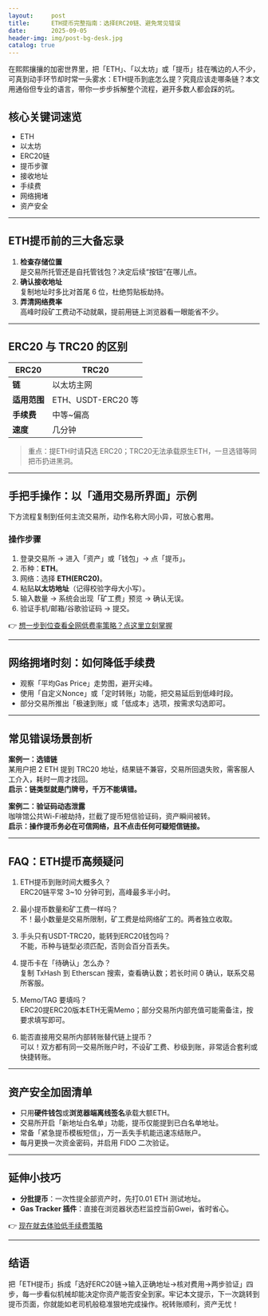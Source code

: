 ```yaml
---
layout:     post
title:      ETH提币完整指南：选择ERC20链、避免常见错误
date:       2025-09-05
header-img: img/post-bg-desk.jpg
catalog: true
---
```


在熙熙攘攘的加密世界里，把「ETH」、「以太坊」或「提币」挂在嘴边的人不少，可真到动手环节却时常一头雾水：ETH提币到底怎么提？究竟应该走哪条链？本文用通俗但专业的语言，带你一步步拆解整个流程，避开多数人都会踩的坑。

## 核心关键词速览
- ETH  
- 以太坊  
- ERC20链  
- 提币步骤  
- 接收地址  
- 手续费  
- 网络拥堵  
- 资产安全  

---

## ETH提币前的三大备忘录
1. **检查存储位置**  
   是交易所托管还是自托管钱包？决定后续“按钮”在哪儿点。  
2. **确认接收地址**  
   复制地址时多比对首尾 6 位，杜绝剪贴板劫持。  
3. **弄清网络费率**  
   高峰时段矿工费动不动就飙，提前用链上浏览器看一眼能省不少。

---

## ERC20 与 TRC20 的区别
| ERC20 | TRC20 |
|-------|-------|
| **链** | 以太坊主网 | 波场主网 |
| **适用范围** | ETH、USDT-ERC20 等 | USDT-TRC20 等 |
| **手续费** | 中等~偏高 | 极便宜 |
| **速度** | 几分钟 | 几十秒 |

> 重点：提ETH时请**只**选 ERC20；TRC20无法承载原生ETH，一旦选错等同把币扔进黑洞。

---

## 手把手操作：以「通用交易所界面」示例  
下方流程复制到任何主流交易所，动作名称大同小异，可放心套用。

### 操作步骤  
1. 登录交易所 → 进入「资产」或「钱包」→ 点「提币」。  
2. 币种：**ETH**。  
3. 网络：选择 **ETH(ERC20)**。  
4. 粘贴**以太坊地址**（记得校验字母大小写）。  
5. 输入数量 → 系统会出现「矿工费」预览 → 确认无误。  
6. 验证手机/邮箱/谷歌验证码 → 提交。  

👉 [想一步到位查看全网低费率策略？点这里立刻掌握](https://okxdog.com/)

---

## 网络拥堵时刻：如何降低手续费
- 观察「平均Gas Price」走势图，避开尖峰。  
- 使用「自定义Nonce」或「定时转账」功能，把交易延后到低峰时段。  
- 部分交易所推出「极速到账」或「低成本」选项，按需求勾选即可。

---

## 常见错误场景剖析

**案例一：选错链**  
某用户把 2 ETH 提到 TRC20 地址，结果链不兼容，交易所回退失败，需客服人工介入，耗时一周才找回。  
**启示：链类型就是门牌号，千万不能填错。**

**案例二：验证码动态泄露**  
咖啡馆公共Wi-Fi被劫持，拦截了提币短信验证码，资产瞬间被转。  
**启示：操作提币务必在可信网络，且不点击任何可疑短信链接。**

---

## FAQ：ETH提币高频疑问

1. ETH提币到账时间大概多久？  
   ERC20链平常 3~10 分钟可到，高峰最多半小时。  

2. 最小提币数量和矿工费一样吗？  
   不！最小数量是交易所限制，矿工费是给网络矿工的。两者独立收取。  

3. 手头只有USDT-TRC20，能转到ERC20钱包吗？  
   不能，币种与链型必须匹配，否则会百分百丢失。  

4. 提币卡在「待确认」怎么办？  
   复制 TxHash 到 Etherscan 搜索，查看确认数；若长时间 0 确认，联系交易所客服。  

5. Memo/TAG 要填吗？  
   ERC20提ERC20版本ETH无需Memo；部分交易所内部充值可能需备注，按要求填写即可。  

6. 能否直接用交易所内部转账替代链上提币？  
   可以！双方都有同一交易所账户时，不设矿工费、秒级到账，非常适合套利或快捷转账。  

---

## 资产安全加固清单
- 只用**硬件钱包**或**浏览器端离线签名**承载大额ETH。  
- 交易所开启「新地址白名单」功能，提币仅能提到已白名单地址。  
- 常备「紧急提币模板短信」，万一丢失手机能迅速冻结账户。  
- 每月更换一次资金密码，并启用 FIDO 二次验证。

---

## 延伸小技巧
- **分批提币**：一次性提全部资产时，先打0.01 ETH 测试地址。  
- **Gas Tracker 插件**：直接在浏览器状态栏监控当前Gwei，省时省心。  

👉 [现在就去体验低手续费策略](https://okxdog.com/)

---

## 结语
把「ETH提币」拆成「选好ERC20链→输入正确地址→核对费用→两步验证」四步，每一步看似机械却能决定你资产能否安全到家。牢记本文提示，下一次跳转到提币页面，你就能如老司机般稳准狠地完成操作。祝转账顺利，资产无忧！